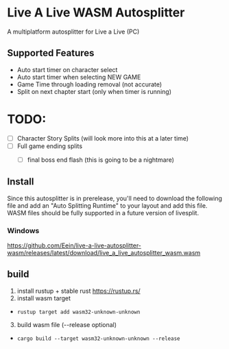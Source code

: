 # Live A Live WASM Autosplitter

A multiplatform autosplitter for Live a Live (PC)

## Supported Features
- Auto start timer on character select
- Auto start timer when selecting NEW GAME
- Game Time through loading removal (not accurate)
- Split on next chapter start (only when timer is running)

# TODO:
- [ ] Character Story Splits (will look more into this at a later time)
- [ ] Full game ending splits
    - [ ] final boss end flash (this is going to be a nightmare)


## Install

Since this autosplitter is in prerelease, you'll need to download the following file and add an "Auto Splitting Runtime" to your layout and add this file. WASM files should be fully supported in a future version of livesplit.

### Windows

https://github.com/Eein/live-a-live-autosplitter-wasm/releases/latest/download/live_a_live_autosplitter_wasm.wasm

## build
1. install rustup + stable rust https://rustup.rs/
2. install wasm target
  - `rustup target add wasm32-unknown-unknown`
3. build wasm file (--release optional)
  - `cargo build --target wasm32-unknown-unknown --release`
